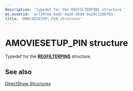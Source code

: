 ```yaml
---
Description: 'Typedef for the REGFILTERPINS structure.'
ms.assetid: 'ac734feb-6adc-4a26-95d4-ba24c12db783'
title: 'AMOVIESETUP\_PIN structure'
---
```


# AMOVIESETUP\_PIN structure

Typedef for the [**REGFILTERPINS**](regfilterpins.md) structure.

## See also

<dl> <dt>

[DirectShow Structures](directshow-structures.md)
</dt> </dl>

 

 



